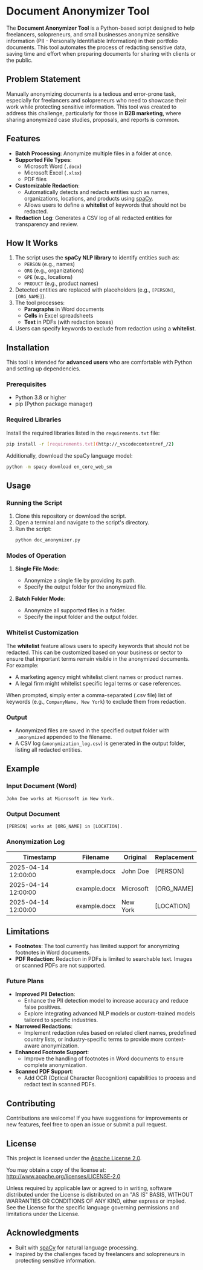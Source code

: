 # Document Anonymizer Tool

The **Document Anonymizer Tool** is a Python-based script designed to help freelancers, solopreneurs, and small businesses anonymize sensitive information (PII - Personally Identifiable Information) in their portfolio documents. This tool automates the process of redacting sensitive data, saving time and effort when preparing documents for sharing with clients or the public.

## Problem Statement

Manually anonymizing documents is a tedious and error-prone task, especially for freelancers and solopreneurs who need to showcase their work while protecting sensitive information. This tool was created to address this challenge, particularly for those in **B2B marketing**, where sharing anonymized case studies, proposals, and reports is common.

## Features

- **Batch Processing**: Anonymize multiple files in a folder at once.
- **Supported File Types**:
  - Microsoft Word (`.docx`)
  - Microsoft Excel (`.xlsx`)
  - PDF files
- **Customizable Redaction**:
  - Automatically detects and redacts entities such as names, organizations, locations, and products using [spaCy](https://spacy.io/).
  - Allows users to define a **whitelist** of keywords that should not be redacted.
- **Redaction Log**: Generates a CSV log of all redacted entities for transparency and review.

## How It Works

1. The script uses the **spaCy NLP library** to identify entities such as:
   - `PERSON` (e.g., names)
   - `ORG` (e.g., organizations)
   - `GPE` (e.g., locations)
   - `PRODUCT` (e.g., product names)
2. Detected entities are replaced with placeholders (e.g., `[PERSON]`, `[ORG_NAME]`).
3. The tool processes:
   - **Paragraphs** in Word documents
   - **Cells** in Excel spreadsheets
   - **Text** in PDFs (with redaction boxes)
4. Users can specify keywords to exclude from redaction using a **whitelist**.

## Installation

This tool is intended for **advanced users** who are comfortable with Python and setting up dependencies.

### Prerequisites

- Python 3.8 or higher
- pip (Python package manager)

### Required Libraries

Install the required libraries listed in the `requirements.txt` file:
```bash
pip install -r [requirements.txt](http://_vscodecontentref_/2)
```

Additionally, download the spaCy language model:
```bash
python -m spacy download en_core_web_sm
```

## Usage

### Running the Script

1. Clone this repository or download the script.
2. Open a terminal and navigate to the script's directory.
3. Run the script:
   ```bash
   python doc_anonymizer.py
   ```

### Modes of Operation

1. **Single File Mode**:
   - Anonymize a single file by providing its path.
   - Specify the output folder for the anonymized file.

2. **Batch Folder Mode**:
   - Anonymize all supported files in a folder.
   - Specify the input folder and the output folder.

### Whitelist Customization

The **whitelist** feature allows users to specify keywords that should not be redacted. This can be customized based on your business or sector to ensure that important terms remain visible in the anonymized documents. For example:
- A marketing agency might whitelist client names or product names.
- A legal firm might whitelist specific legal terms or case references.

When prompted, simply enter a comma-separated (.csv file) list of keywords (e.g., `CompanyName, New York`) to exclude them from redaction.

### Output

- Anonymized files are saved in the specified output folder with `_anonymized` appended to the filename.
- A CSV log (`anonymization_log.csv`) is generated in the output folder, listing all redacted entities.

## Example

### Input Document (Word)
```
John Doe works at Microsoft in New York.
```

### Output Document
```
[PERSON] works at [ORG_NAME] in [LOCATION].
```

### Anonymization Log
| Timestamp           | Filename                  | Original       | Replacement   |
|---------------------|---------------------------|----------------|---------------|
| 2025-04-14 12:00:00 | example.docx              | John Doe       | [PERSON]      |
| 2025-04-14 12:00:00 | example.docx              | Microsoft      | [ORG_NAME]    |
| 2025-04-14 12:00:00 | example.docx              | New York       | [LOCATION]    |

## Limitations

- **Footnotes**: The tool currently has limited support for anonymizing footnotes in Word documents.
- **PDF Redaction**: Redaction in PDFs is limited to searchable text. Images or scanned PDFs are not supported.

### Future Plans

- **Improved PII Detection**:
  - Enhance the PII detection model to increase accuracy and reduce false positives.
  - Explore integrating advanced NLP models or custom-trained models tailored to specific industries.
- **Narrowed Redactions**:
  - Implement redaction rules based on related client names, predefined country lists, or industry-specific terms to provide more context-aware anonymization.
- **Enhanced Footnote Support**:
  - Improve the handling of footnotes in Word documents to ensure complete anonymization.
- **Scanned PDF Support**:
  - Add OCR (Optical Character Recognition) capabilities to process and redact text in scanned PDFs.

## Contributing

Contributions are welcome! If you have suggestions for improvements or new features, feel free to open an issue or submit a pull request.

## License

This project is licensed under the [Apache License 2.0](LICENSE).

You may obtain a copy of the license at: http://www.apache.org/licenses/LICENSE-2.0 

Unless required by applicable law or agreed to in writing, software distributed under the License is distributed on an "AS IS" BASIS, WITHOUT WARRANTIES OR CONDITIONS OF ANY KIND, either express or implied. See the License for the specific language governing permissions and limitations under the License.


## Acknowledgments

- Built with [spaCy](https://spacy.io/) for natural language processing.
- Inspired by the challenges faced by freelancers and solopreneurs in protecting sensitive information.